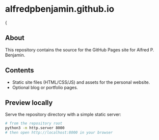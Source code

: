 
# alfredpbenjamin.github.io
{ 
## About

This repository contains the source for the GitHub Pages site for Alfred P. Benjamin.

## Contents

- Static site files (HTML/CSS/JS) and assets for the personal website.
- Optional blog or portfolio pages.

## Preview locally

Serve the repository directory with a simple static server:

```sh
# from the repository root
python3 -m http.server 8000
# then open http://localhost:8000 in your browser